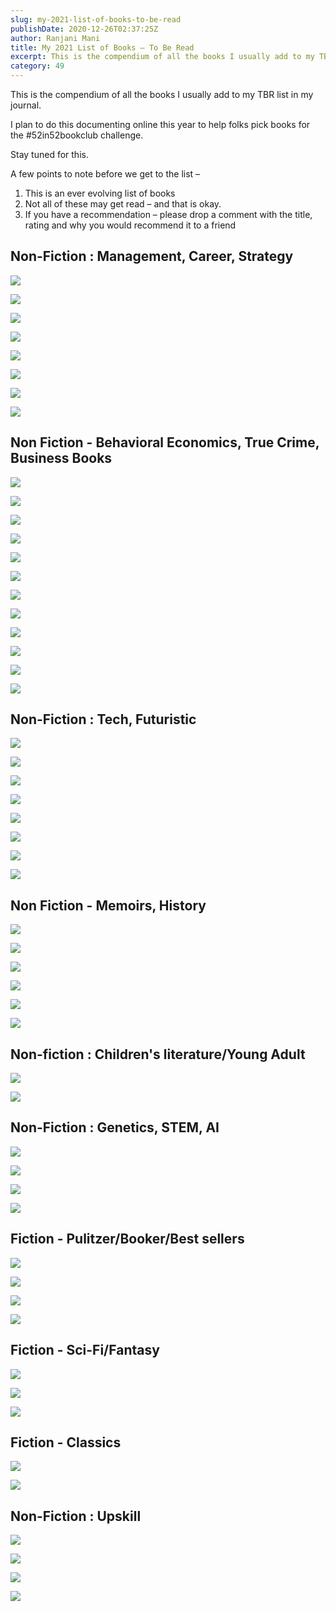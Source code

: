 ```yaml
---
slug: my-2021-list-of-books-to-be-read
publishDate: 2020-12-26T02:37:25Z
author: Ranjani Mani
title: My 2021 List of Books – To Be Read 
excerpt: This is the compendium of all the books I usually add to my TBR list in my journal. I plan to do this documenting online this year to help folks pick books for the #52in52bookclub challenge. Stay tuned for this. A few points to note before we get to the list – This is an  ... 
category: 49
---
```


This is the compendium of all the books I usually add to my TBR list in my journal.

I plan to do this documenting online this year to help folks pick books for the #52in52bookclub challenge.

Stay tuned for this.

A few points to note before we get to the list –

1. This is an ever evolving list of books
2. Not all of these may get read – and that is okay.
3. If you have a recommendation – please drop a comment with the title, rating and why you would recommend it to a friend

## Non-Fiction : Management, Career, Strategy

![](https://i0.wp.com/ranjanimani.com/wp-content/uploads/2020/12/First90Days.jpg?fit=678%2C1024&ssl=1) 

![](https://i0.wp.com/ranjanimani.com/wp-content/uploads/2020/12/Your-Next-Five-Moves.jpg?fit=329%2C499&ssl=1) 

![](https://i0.wp.com/ranjanimani.com/wp-content/uploads/2020/12/NewPower.jpg?fit=666%2C1024&ssl=1) 

![](https://i0.wp.com/ranjanimani.com/wp-content/uploads/2020/12/Alchemy.jpg?fit=296%2C445&ssl=1) 

![](https://i0.wp.com/ranjanimani.com/wp-content/uploads/2020/12/The5dysfunctions-of-Team.jpg?fit=695%2C1024&ssl=1) 

![](https://i0.wp.com/ranjanimani.com/wp-content/uploads/2020/12/LeaderseatLast.jpg?fit=680%2C1024&ssl=1) 

![](https://i0.wp.com/ranjanimani.com/wp-content/uploads/2020/12/TheAlmanack-of-Naval-Ravikant.jpg?fit=663%2C1024&ssl=1) 

![](https://i0.wp.com/ranjanimani.com/wp-content/uploads/2020/12/Drive.jpg?fit=326%2C500&ssl=1) 

## Non Fiction - Behavioral Economics, True Crime, Business Books

![](https://i0.wp.com/ranjanimani.com/wp-content/uploads/2020/12/Kleptopia-1.jpg?fit=335%2C500&ssl=1) 

![](https://i0.wp.com/ranjanimani.com/wp-content/uploads/2020/12/The-Biggest-Bluff.jpg?fit=664%2C1024&ssl=1) 

![](https://i0.wp.com/ranjanimani.com/wp-content/uploads/2020/12/HowtoMaketheWorldaddUp.jpg?fit=654%2C1000&ssl=1) 

![](https://i0.wp.com/ranjanimani.com/wp-content/uploads/2020/12/10LessonsforaPostPandemicWorld.jpg?fit=328%2C499&ssl=1) 

![](https://i0.wp.com/ranjanimani.com/wp-content/uploads/2020/12/Thethirdpillar.jpg?fit=674%2C1024&ssl=1) 

![](https://i0.wp.com/ranjanimani.com/wp-content/uploads/2020/12/Capital.jpg?fit=680%2C1024&ssl=1) 

![](https://i0.wp.com/ranjanimani.com/wp-content/uploads/2020/12/Janesville.jpg?fit=328%2C499&ssl=1) 

![](https://i0.wp.com/ranjanimani.com/wp-content/uploads/2020/12/Faultlines.jpg?fit=324%2C499&ssl=1) 

![](https://i0.wp.com/ranjanimani.com/wp-content/uploads/2020/12/ThebillionaireRaj.jpg?fit=692%2C1024&ssl=1) 

![](https://i0.wp.com/ranjanimani.com/wp-content/uploads/2020/12/InvisibleWomen.jpg?fit=670%2C1024&ssl=1) 

![](https://i0.wp.com/ranjanimani.com/wp-content/uploads/2020/12/WhatWorks.jpg?fit=683%2C1024&ssl=1) 

![](https://i0.wp.com/ranjanimani.com/wp-content/uploads/2020/12/DeathsofDespair.png?fit=396%2C600&ssl=1) 

## Non-Fiction : Tech, Futuristic

![](https://i0.wp.com/ranjanimani.com/wp-content/uploads/2020/12/TheFutureisFasterthanyouThink.jpg?fit=678%2C1024&ssl=1) 

![](https://i0.wp.com/ranjanimani.com/wp-content/uploads/2020/12/TheRiseofRobots.jpg?fit=333%2C499&ssl=1) 

![](https://i0.wp.com/ranjanimani.com/wp-content/uploads/2020/12/DesignedforDigital.jpg?fit=683%2C1024&ssl=1) 

![](https://i0.wp.com/ranjanimani.com/wp-content/uploads/2020/12/TheInevitable.jpg?fit=678%2C1024&ssl=1) 

![](https://i0.wp.com/ranjanimani.com/wp-content/uploads/2020/12/TheAgeofSurveillanceCapitalism.jpg?fit=323%2C500&ssl=1) 

![](https://i0.wp.com/ranjanimani.com/wp-content/uploads/2020/12/AISuperpowers.jpg?fit=333%2C499&ssl=1) 

![](https://i0.wp.com/ranjanimani.com/wp-content/uploads/2020/12/TheInformation.jpg?fit=323%2C499&ssl=1) 

![](https://i0.wp.com/ranjanimani.com/wp-content/uploads/2020/12/AnAstronautsGuide.jpg?fit=334%2C499&ssl=1) 

## Non Fiction - Memoirs, History

![](https://i0.wp.com/ranjanimani.com/wp-content/uploads/2020/12/Caste_Book.jpg?fit=330%2C499&ssl=1) 

![](https://i0.wp.com/ranjanimani.com/wp-content/uploads/2020/12/WhyFishdontexist.jpg?fit=668%2C1024&ssl=1) 

![](https://i0.wp.com/ranjanimani.com/wp-content/uploads/2020/12/TheSunDoesShine.jpg?fit=674%2C1024&ssl=1) 

![](https://i0.wp.com/ranjanimani.com/wp-content/uploads/2020/12/Night-ElieWiesel.jpg?fit=167%2C266&ssl=1) 

![](https://i0.wp.com/ranjanimani.com/wp-content/uploads/2020/12/stolenlives.jpg?fit=318%2C474&ssl=1) 

![](https://i0.wp.com/ranjanimani.com/wp-content/uploads/2020/12/Themanwhoknew.jpg?fit=326%2C500&ssl=1) 

## Non-fiction : Children's literature/Young Adult

![](https://i0.wp.com/ranjanimani.com/wp-content/uploads/2020/12/HowtoChangetheWorld.jpg?fit=300%2C300&ssl=1) 

![](https://i0.wp.com/ranjanimani.com/wp-content/uploads/2020/12/Raybearer.jpg?fit=678%2C1024&ssl=1) 

## Non-Fiction : Genetics, STEM, AI

![](https://i0.wp.com/ranjanimani.com/wp-content/uploads/2020/12/Lifespan_whyweage.jpg?fit=678%2C1024&ssl=1) 

![](https://i0.wp.com/ranjanimani.com/wp-content/uploads/2020/12/DeepMedicine.jpg?fit=307%2C475&ssl=1) 

![](https://i0.wp.com/ranjanimani.com/wp-content/uploads/2020/12/AlienOceans.jpg?fit=640%2C973&ssl=1) 

![](https://i0.wp.com/ranjanimani.com/wp-content/uploads/2020/12/Icontainmultitudes.jpg?fit=331%2C499&ssl=1) 

## Fiction - Pulitzer/Booker/Best sellers

![](https://i0.wp.com/ranjanimani.com/wp-content/uploads/2020/12/HiddenValleyRoad.jpg?fit=688%2C1024&ssl=1) 

![](https://i0.wp.com/ranjanimani.com/wp-content/uploads/2020/12/OliverKitteridge.jpg?fit=308%2C475&ssl=1) 

![](https://i0.wp.com/ranjanimani.com/wp-content/uploads/2020/12/MidnightLibrary.jpg?fit=314%2C475&ssl=1) 

![](https://i0.wp.com/ranjanimani.com/wp-content/uploads/2020/12/The-road.jpg?fit=624%2C1024&ssl=1) 

## Fiction - Sci-Fi/Fantasy

![](https://i0.wp.com/ranjanimani.com/wp-content/uploads/2020/12/AllSystemsRed.jpg?fit=640%2C1024&ssl=1) 

![](https://i0.wp.com/ranjanimani.com/wp-content/uploads/2020/12/Piranesi.png?fit=318%2C455&ssl=1) 

![](https://i0.wp.com/ranjanimani.com/wp-content/uploads/2020/12/OneSecondAfter.jpg?fit=311%2C475&ssl=1) 

## Fiction - Classics

![](https://i0.wp.com/ranjanimani.com/wp-content/uploads/2020/12/Cry-thebelovedcountry.jpg?fit=300%2C455&ssl=1) 

![](https://i0.wp.com/ranjanimani.com/wp-content/uploads/2020/12/FB.jpg?fit=310%2C475&ssl=1) 

## Non-Fiction : Upskill

![](https://i0.wp.com/ranjanimani.com/wp-content/uploads/2020/12/GrowthHackerMarketing-1.jpg?fit=327%2C500&ssl=1) 

![](https://i0.wp.com/ranjanimani.com/wp-content/uploads/2020/12/All-marketers.jpg?fit=732%2C1024&ssl=1) 

![](https://i0.wp.com/ranjanimani.com/wp-content/uploads/2020/12/ThePhoenixProject.jpg?fit=684%2C1024&ssl=1) 

![](https://i0.wp.com/ranjanimani.com/wp-content/uploads/2020/12/secret-of-sandhill-road.jpg?fit=331%2C499&ssl=1) 